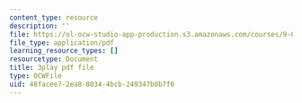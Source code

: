 ```yaml
---
content_type: resource
description: ''
file: https://ol-ocw-studio-app-production.s3.amazonaws.com/courses/9-00-introduction-to-psychology-fall-2004/48facee72ea880344bcb249347b0b7f0_10503.pdf
file_type: application/pdf
learning_resource_types: []
resourcetype: Document
title: 3play pdf file
type: OCWFile
uid: 48facee7-2ea8-8034-4bcb-249347b0b7f0
---
```

